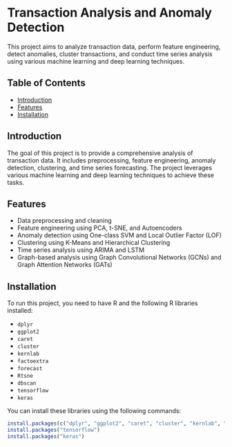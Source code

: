 # Transaction Analysis and Anomaly Detection

This project aims to analyze transaction data, perform feature engineering, detect anomalies, cluster transactions, and conduct time series analysis using various machine learning and deep learning techniques.

## Table of Contents

- [Introduction](#introduction)
- [Features](#features)
- [Installation](#installation)

## Introduction

The goal of this project is to provide a comprehensive analysis of transaction data. It includes preprocessing, feature engineering, anomaly detection, clustering, and time series forecasting. The project leverages various machine learning and deep learning techniques to achieve these tasks.

## Features

- Data preprocessing and cleaning
- Feature engineering using PCA, t-SNE, and Autoencoders
- Anomaly detection using One-class SVM and Local Outlier Factor (LOF)
- Clustering using K-Means and Hierarchical Clustering
- Time series analysis using ARIMA and LSTM
- Graph-based analysis using Graph Convolutional Networks (GCNs) and Graph Attention Networks (GATs)

## Installation

To run this project, you need to have R and the following R libraries installed:

- `dplyr`
- `ggplot2`
- `caret`
- `cluster`
- `kernlab`
- `factoextra`
- `forecast`
- `Rtsne`
- `dbscan`
- `tensorflow`
- `keras`

You can install these libraries using the following commands:

```r
install.packages(c("dplyr", "ggplot2", "caret", "cluster", "kernlab", "factoextra", "forecast", "Rtsne", "dbscan"))
install.packages("tensorflow")
install.packages("keras")

